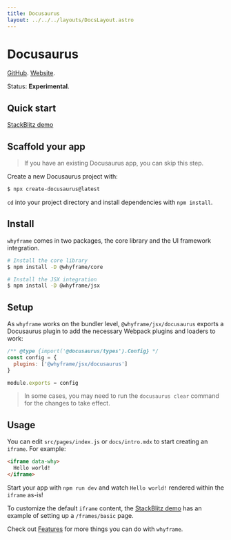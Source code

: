 ```yaml
---
title: Docusaurus
layout: ../../../layouts/DocsLayout.astro
---
```


# Docusaurus

[GitHub](https://github.com/facebook/docusaurus). [Website](https://docusaurus.io).

Status: **Experimental**.

## Quick start

[StackBlitz demo](/new/docusaurus)

## Scaffold your app

> If you have an existing Docusaurus app, you can skip this step.

Create a new Docusaurus project with:

```bash
$ npx create-docusaurus@latest
```

`cd` into your project directory and install dependencies with `npm install`.

## Install

`whyframe` comes in two packages, the core library and the UI framework integration.

```bash
# Install the core library
$ npm install -D @whyframe/core

# Install the JSX integration
$ npm install -D @whyframe/jsx
```

## Setup

As `whyframe` works on the bundler level, `@whyframe/jsx/docusaurus` exports a Docusaurus plugin to add the necessary Webpack plugins and loaders to work:

```js
/** @type {import('@docusaurus/types').Config} */
const config = {
  plugins: ['@whyframe/jsx/docusaurus']
}

module.exports = config
```

> In some cases, you may need to run the `docusaurus clear` command for the changes to take effect.

## Usage

You can edit `src/pages/index.js` or `docs/intro.mdx` to start creating an `iframe`. For example:

<!-- prettier-ignore -->
```html
<iframe data-why>
  Hello world!
</iframe>
```

Start your app with `npm run dev` and watch `Hello world!` rendered within the `iframe` as-is!

To customize the default `iframe` content, the [StackBlitz demo](/new/docusaurus) has an example of setting up a `/frames/basic` page.

Check out [Features](/docs/features) for more things you can do with `whyframe`.

